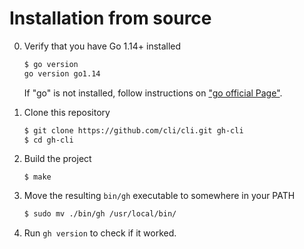# Installation from source

0. Verify that you have Go 1.14+ installed

   ```sh
   $ go version
   go version go1.14
   ```
   If "go" is not installed, follow instructions on ["go official Page"](https://golang.org/doc/install).


1. Clone this repository

   ```sh
   $ git clone https://github.com/cli/cli.git gh-cli
   $ cd gh-cli
   ```

2. Build the project

   ```
   $ make
   ```

3. Move the resulting `bin/gh` executable to somewhere in your PATH

   ```sh
   $ sudo mv ./bin/gh /usr/local/bin/
   ```

4. Run `gh version` to check if it worked.
